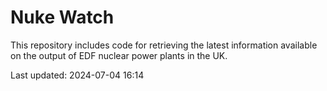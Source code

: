 # Nuke Watch

This repository includes code for retrieving the latest information available on the output of EDF nuclear power plants in the UK.

Last updated: 2024-07-04 16:14